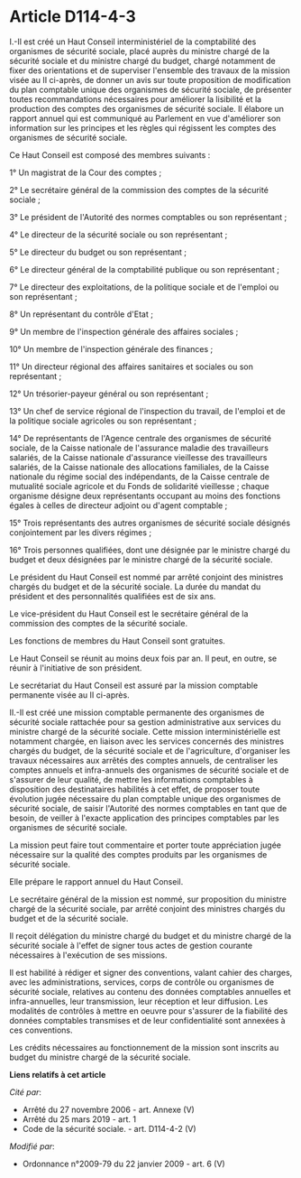 # Article D114-4-3

I.-Il est créé un Haut Conseil interministériel de la comptabilité des organismes de sécurité sociale, placé auprès du
ministre chargé de la sécurité sociale et du ministre chargé du budget, chargé notamment de fixer des orientations et de
superviser l'ensemble des travaux de la mission visée au II ci-après, de donner un avis sur toute proposition de modification
du plan comptable unique des organismes de sécurité sociale, de présenter toutes recommandations nécessaires pour améliorer
la lisibilité et la production des comptes des organismes de sécurité sociale. Il élabore un rapport annuel qui est
communiqué au Parlement en vue d'améliorer son information sur les principes et les règles qui régissent les comptes des
organismes de sécurité sociale. 

Ce Haut Conseil est composé des membres suivants : 

1° Un magistrat de la Cour des comptes ; 

2° Le secrétaire général de la commission des comptes de la sécurité sociale ; 

3° Le président de l'Autorité des normes comptables ou son représentant ; 

4° Le directeur de la sécurité sociale ou son représentant ; 

5° Le directeur du budget ou son représentant ; 

6° Le directeur général de la comptabilité publique ou son représentant ; 

7° Le directeur des exploitations, de la politique sociale et de l'emploi ou son représentant ; 

8° Un représentant du contrôle d'Etat ; 

9° Un membre de l'inspection générale des affaires sociales ; 

10° Un membre de l'inspection générale des finances ; 

11° Un directeur régional des affaires sanitaires et sociales ou son représentant ; 

12° Un trésorier-payeur général ou son représentant ; 

13° Un chef de service régional de l'inspection du travail, de l'emploi et de la politique sociale agricoles ou son
représentant ; 

14° De représentants de l'Agence centrale des organismes de sécurité sociale, de la Caisse nationale de l'assurance maladie
des travailleurs salariés, de la Caisse nationale d'assurance vieillesse des travailleurs salariés, de la Caisse nationale
des allocations familiales, de la Caisse nationale du régime social des indépendants, de la Caisse centrale de mutualité
sociale agricole et du Fonds de solidarité vieillesse ; chaque organisme désigne deux représentants occupant au moins des
fonctions égales à celles de directeur adjoint ou d'agent comptable ; 

15° Trois représentants des autres organismes de sécurité sociale désignés conjointement par les divers régimes ; 

16° Trois personnes qualifiées, dont une désignée par le ministre chargé du budget et deux désignées par le ministre chargé
de la sécurité sociale. 

Le président du Haut Conseil est nommé par arrêté conjoint des ministres chargés du budget et de la sécurité sociale. La
durée du mandat du président et des personnalités qualifiées est de six ans. 

Le vice-président du Haut Conseil est le secrétaire général de la commission des comptes de la sécurité sociale. 

Les fonctions de membres du Haut Conseil sont gratuites. 

Le Haut Conseil se réunit au moins deux fois par an. Il peut, en outre, se réunir à l'initiative de son président. 

Le secrétariat du Haut Conseil est assuré par la mission comptable permanente visée au II ci-après. 

II.-Il est créé une mission comptable permanente des organismes de sécurité sociale rattachée pour sa gestion administrative
aux services du ministre chargé de la sécurité sociale. Cette mission interministérielle est notamment chargée, en liaison
avec les services concernés des ministres chargés du budget, de la sécurité sociale et de l'agriculture, d'organiser les
travaux nécessaires aux arrêtés des comptes annuels, de centraliser les comptes annuels et infra-annuels des organismes de
sécurité sociale et de s'assurer de leur qualité, de mettre les informations comptables à disposition des destinataires
habilités à cet effet, de proposer toute évolution jugée nécessaire du plan comptable unique des organismes de sécurité
sociale, de saisir l'Autorité des normes comptables en tant que de besoin, de veiller à l'exacte application des principes
comptables par les organismes de sécurité sociale. 

La mission peut faire tout commentaire et porter toute appréciation jugée nécessaire sur la qualité des comptes produits par
les organismes de sécurité sociale. 

Elle prépare le rapport annuel du Haut Conseil. 

Le secrétaire général de la mission est nommé, sur proposition du ministre chargé de la sécurité sociale, par arrêté conjoint
des ministres chargés du budget et de la sécurité sociale. 

Il reçoit délégation du ministre chargé du budget et du ministre chargé de la sécurité sociale à l'effet de signer tous actes
de gestion courante nécessaires à l'exécution de ses missions. 

Il est habilité à rédiger et signer des conventions, valant cahier des charges, avec les administrations, services, corps de
contrôle ou organismes de sécurité sociale, relatives au contenu des données comptables annuelles et infra-annuelles, leur
transmission, leur réception et leur diffusion. Les modalités de contrôles à mettre en oeuvre pour s'assurer de la fiabilité
des données comptables transmises et de leur confidentialité sont annexées à ces conventions. 

Les crédits nécessaires au fonctionnement de la mission sont inscrits au budget du ministre chargé de la sécurité sociale.

**Liens relatifs à cet article**

_Cité par_:

  - Arrêté du 27 novembre 2006 - art. Annexe (V)
  - Arrêté du 25 mars 2019 - art. 1
  - Code de la sécurité sociale. - art. D114-4-2 (V)

_Modifié par_:

  - Ordonnance n°2009-79 du 22 janvier 2009 - art. 6 (V)
